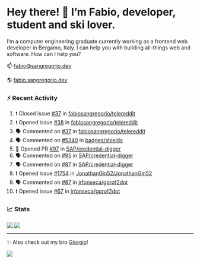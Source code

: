 # Hey there! 👋 I’m Fabio, developer, student and ski lover.

I’m a computer engineering graduate currently working as a frontend web developer in Bergamo, Italy. I can help you with building all-things web and software.
How can I help you?

📫 [fabio@sangregorio.dev](mailto:fabio@sangregorio.dev)

🌎 [fabio.sangregorio.dev](https://fabio.sangregorio.dev)


### :zap: Recent Activity

<!--START_SECTION:activity-->
1. ❗️ Closed issue [#37](https://github.com/fabiosangregorio/telereddit/issues/37) in [fabiosangregorio/telereddit](https://github.com/fabiosangregorio/telereddit)
2. ❗️ Opened issue [#38](https://github.com/fabiosangregorio/telereddit/issues/38) in [fabiosangregorio/telereddit](https://github.com/fabiosangregorio/telereddit)
3. 🗣 Commented on [#37](https://github.com/fabiosangregorio/telereddit/issues/37) in [fabiosangregorio/telereddit](https://github.com/fabiosangregorio/telereddit)
4. 🗣 Commented on [#5340](https://github.com/badges/shields/issues/5340) in [badges/shields](https://github.com/badges/shields)
5. 💪 Opened PR [#97](https://github.com/SAP/credential-digger/pull/97) in [SAP/credential-digger](https://github.com/SAP/credential-digger)
6. 🗣 Commented on [#95](https://github.com/SAP/credential-digger/issues/95) in [SAP/credential-digger](https://github.com/SAP/credential-digger)
7. 🗣 Commented on [#87](https://github.com/SAP/credential-digger/issues/87) in [SAP/credential-digger](https://github.com/SAP/credential-digger)
8. ❗️ Opened issue [#1754](https://github.com/JonathanGin52/JonathanGin52/issues/1754) in [JonathanGin52/JonathanGin52](https://github.com/JonathanGin52/JonathanGin52)
9. 🗣 Commented on [#67](https://github.com/jrfonseca/gprof2dot/issues/67) in [jrfonseca/gprof2dot](https://github.com/jrfonseca/gprof2dot)
10. ❗️ Opened issue [#67](https://github.com/jrfonseca/gprof2dot/issues/67) in [jrfonseca/gprof2dot](https://github.com/jrfonseca/gprof2dot)
<!--END_SECTION:activity-->

### 📈 Stats


<a href="https://github.com/fabiosangregorio">
  <img align="center" src="https://github-readme-stats.vercel.app/api/top-langs/?username=fabiosangregorio&layout=compact&title_color=24292e&bg_color=ffffff" />
</a>
<a href="https://github.com/fabiosangregorio">
  <img align="center" src="https://github-readme-stats.vercel.app/api?username=fabiosangregorio&show_icons=true&theme=graywhite&count_private=true&hide_rank=true&include_all_commits=true&bg_color=ffffff" />
</a>

<!--
**jamesgeorge007/jamesgeorge007** is a ✨ _special_ ✨ repository because its `README.md` (this file) appears on your GitHub profile.

Here are some ideas to get you started:

- 🌱 I’m currently learning ...
- 👯 I’m looking to collaborate on ...
- 🤔 I’m looking for help with ...
- 💬 Ask me about ...
- 😄 Pronouns: ...
- ⚡ Fun fact: ...
-->

---
✨ Also check out my bro [Giorgio](https://github.com/GiorgioBertolotti)!

![](https://komarev.com/ghpvc/?username=fabiosangregorio)
